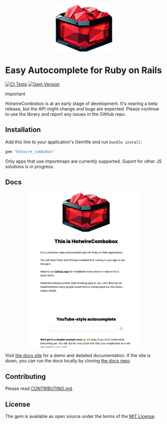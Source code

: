 <p align="center">
  <img src="docs/assets/images/logo.png" height=150>
</p>

# Easy Autocomplete for Ruby on Rails

[![CI Tests](https://github.com/josefarias/hotwire_combobox/actions/workflows/ci_tests.yml/badge.svg)](https://github.com/josefarias/hotwire_combobox/actions/workflows/ci_tests.yml) [![Gem Version](https://badge.fury.io/rb/hotwire_combobox.svg)](https://badge.fury.io/rb/hotwire_combobox)


> [!IMPORTANT]
> HotwireCombobox is at an early stage of development. It's nearing a beta release, but the API might change and bugs are expected. Please continue to use the library and report any issues in the GitHub repo.

## Installation

Add this line to your application's Gemfile and run `bundle install`:

```ruby
gem "hotwire_combobox"
```

Only apps that use importmaps are currently supported. Suport for other JS solutions is in progress.

## Docs

<p align="center">
  <img src="docs/assets/images/docs-preview.png" height=500>
</p>

Visit [the docs site](https://hotwirecombobox.com/) for a demo and detailed documentation.
If the site is down, you can run the docs locally by cloning [the docs repo](https://github.com/josefarias/hotwire_combobox_docs).

## Contributing

Please read [CONTRIBUTING.md](./CONTRIBUTING.md).

## License

The gem is available as open source under the terms of the [MIT License](https://opensource.org/licenses/MIT).
